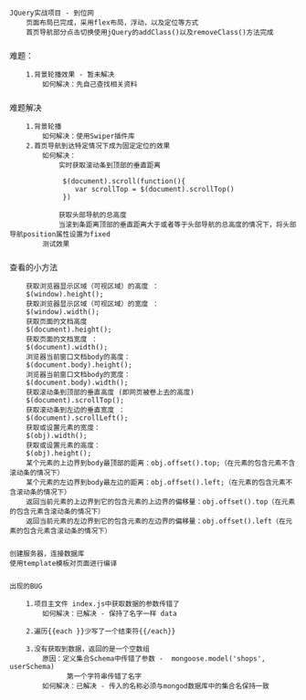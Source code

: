 
    JQuery实战项目 - 到位网
        页面布局已完成，采用flex布局，浮动，以及定位等方式
        首页导航部分点击切换使用jQuery的addClass()以及removeClass()方法完成
    
### 
   难题：
   
        1.背景轮播效果 - 暂未解决
            如何解决：先自己查找相关资料
   
###
   难题解决
   
        1.背景轮播
            如何解决：使用Swiper插件库
        2.首页导航到达特定情况下成为固定定位的效果
            如何解决：
                实时获取滚动条到顶部的垂直距离
                 
                 $(document).scroll(function(){
                    var scrollTop = $(document).scrollTop()
                 })
                 
                获取头部导航的总高度
                当滚到条距离顶部的垂直距离大于或者等于头部导航的总高度的情况下，将头部导航position属性设置为fixed
            测试效果    
###         
   查看的小方法
   
        获取浏览器显示区域（可视区域）的高度 ：   
        $(window).height();   
        获取浏览器显示区域（可视区域）的宽度 ：
        $(window).width();   
        获取页面的文档高度   
        $(document).height();   
        获取页面的文档宽度 ：
        $(document).width(); 
        浏览器当前窗口文档body的高度：  
        $(document.body).height();
        浏览器当前窗口文档body的宽度： 
        $(document.body).width();
        获取滚动条到顶部的垂直高度 (即网页被卷上去的高度)  
        $(document).scrollTop();   
        获取滚动条到左边的垂直宽度 ：
        $(document).scrollLeft(); 
        获取或设置元素的宽度：
        $(obj).width();
        获取或设置元素的高度：
        $(obj).height();
        某个元素的上边界到body最顶部的距离：obj.offset().top;（在元素的包含元素不含滚动条的情况下）
        某个元素的左边界到body最左边的距离：obj.offset().left;（在元素的包含元素不含滚动条的情况下）
        返回当前元素的上边界到它的包含元素的上边界的偏移量：obj.offset().top（在元素的包含元素含滚动条的情况下）
        返回当前元素的左边界到它的包含元素的左边界的偏移量：obj.offset().left（在元素的包含元素含滚动条的情况下）
 
###
    创建服务器，连接数据库
    使用template模板对页面进行编译
    
###
    出现的BUG
        
        1.项目主文件 index.js中获取数据的参数传错了
            如何解决：已解决 - 保持了名字一样 data
        
        2.遍历{{each }}少写了一个结束符{{/each}}
        
        3.没有获取到数据，返回的是一个空数组
            原因：定义集合Schema中传错了参数 -  mongoose.model('shops', userSchema)
                  第一个字符串传错了名字
            如何解决：已解决 - 传入的名称必须与mongod数据库中的集合名保持一致      